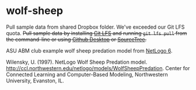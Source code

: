 # wolf-sheep

Pull sample data from shared Dropbox folder. We've exceeded our Git LFS quota.
~~Pull sample data by installing [Git LFS](https://git-lfs.github.com/) and running `git lfs pull` from the command-line or using  [Github Desktop](https://github.com/blog/2079-managing-large-files-with-git-lfs) or [SourceTree](https://www.atlassian.com/git/tutorials/git-lfs).~~

ASU ABM club example wolf sheep predation model from 
[NetLogo 6](http://ccl.northwestern.edu/netlogo/models/WolfSheepPredation).

Wilensky, U. (1997). NetLogo Wolf Sheep Predation model. http://ccl.northwestern.edu/netlogo/models/WolfSheepPredation.
Center for Connected Learning and Computer-Based Modeling, Northwestern University, Evanston, IL.

